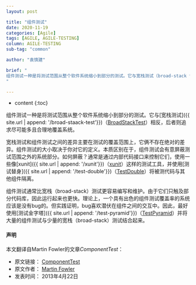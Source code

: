 ```yaml
---
layout: post

title: "组件测试"
date: 2020-11-19
categories: [Agile]
tags: [AGILE, AGILE-TESTING]
column: AGILE-TESTING
sub-tag: "common"

author: "袁慎建"

brief: "
组件测试一种是将测试范围从整个软件系统缩小到部分的测试。它与宽栈测试（broad-stack test）相反，后者则追求尽可能多且合理地覆盖系统。
"

---
```


* content
{:toc}


组件测试一种是将测试范围从整个软件系统缩小到部分的测试。它与[宽栈测试]({{ site.url | append: '/broad-staack-test'}})（[BroadStackTest](https://martinfowler.com/bliki/BroadStackTest.html)）相反，后者则追求尽可能多且合理地覆盖系统。

宽栈测试和组件测试之间的差异主要在测试的覆盖范围上，它俩不存在绝对的差异。组件测试的大小取决于你对它的定义。本质区别在于，组件测试会有意屏蔽测试范围之外的系统部分。如何屏蔽？通常是通过内部代码接口来控制它们，使用一些像[xunit]({{ site.url | append: '/xunit'}})（[xunit](https://martinfowler.com/bliki/Xunit.html)）这样的测试工具，并使用[测试替身]({{ site.url | append: '/test-double'}})（[TestDouble](https://martinfowler.com/bliki/TestDouble.html)）将被测代码与其他组件隔离。

组件测试通常比宽栈（broad-stack）测试更容易编写和维护。由于它们只触及部分代码库，因此运行起来也更快。理论上，一个具有出色的组件测试覆盖率的系统应该是没有bug的。但实践证明，bug喜欢潜伏在组件之间的交互中。因此，最好使用[测试金字塔]({{ site.url | append: '/test-pyramid'}})（[TestPyramid](https://martinfowler.com/bliki/TestPyramid.html)）并将大量的组件测试与少量的宽栈（broad-stack）测试结合起来。



#### 声明
本文翻译自Martin Fowler的文章*ComponentTest*：

- 原文链接： [ComponentTest](https://martinfowler.com/bliki/ComponentTest.html)
- 原文作者： [Martin Fowler](https://martinfowler.com/)
- 发表时间： 2013年4月22日